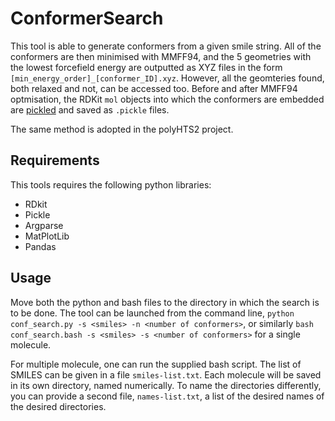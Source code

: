 # ConformerSearch
This tool is able to generate conformers from a given smile string. All of the conformers are then minimised with MMFF94, and the 5 geometries with the lowest forcefield energy are outputted as XYZ files in the form `[min_energy_order]_[conformer_ID].xyz`. However, all the geomteries found, both relaxed and not, can be accessed too. Before and after MMFF94 optmisation, the RDKit `mol` objects into which the conformers are embedded are [pickled](https://docs.python.org/3/library/pickle.html) and saved as `.pickle` files.

The same method is adopted in the polyHTS2 project.

## Requirements
This tools requires the following python libraries:
* RDkit
* Pickle
* Argparse
* MatPlotLib
* Pandas

## Usage 
Move both the python and bash files to the directory in which the search is to be done. The tool can be launched from the command line, `python conf_search.py -s <smiles> -n <number of conformers>`, or similarly `bash conf_search.bash -s <smiles> -s <number of conformers>` for a single molecule.

For multiple molecule, one can run the supplied bash script. The list of SMILES can be given in a file `smiles-list.txt`. Each molecule will be saved in its own directory, named numerically. To name the directories differently, you can provide a second file, `names-list.txt`, a list of the desired names of the desired directories.


